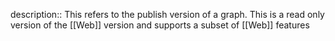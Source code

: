 description:: This refers to the publish version of a graph. This is a read only version of the [[Web]] version and supports a subset of [[Web]] features
